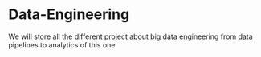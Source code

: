 # Data-Engineering
We will store all the different project about big data engineering from data pipelines to analytics of this one
